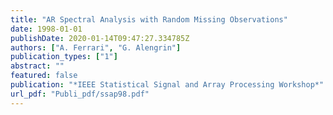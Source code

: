 ```yaml
---
title: "AR Spectral Analysis with Random Missing Observations"
date: 1998-01-01
publishDate: 2020-01-14T09:47:27.334785Z
authors: ["A. Ferrari", "G. Alengrin"]
publication_types: ["1"]
abstract: ""
featured: false
publication: "*IEEE Statistical Signal and Array Processing Workshop*"
url_pdf: "Publi_pdf/ssap98.pdf"
---
```



